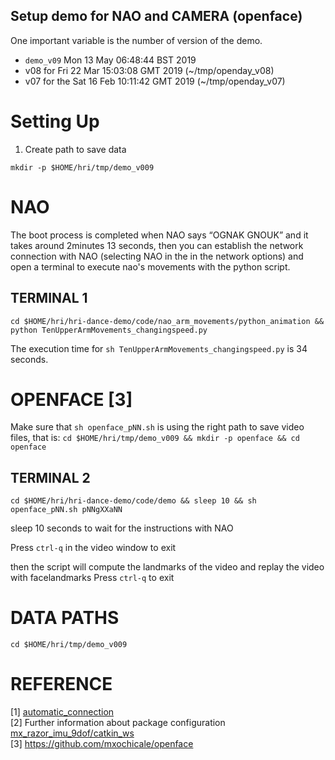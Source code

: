 Setup demo for NAO and CAMERA (openface)
---
One important variable is the number of version of the demo.

* `demo_v09` Mon 13 May 06:48:44 BST 2019
* v08 for Fri 22 Mar 15:03:08 GMT 2019 (~/tmp/openday_v08)
* v07 for the Sat 16 Feb 10:11:42 GMT 2019  (~/tmp/openday_v07)


# Setting Up

1. Create path to save data

```
mkdir -p $HOME/hri/tmp/demo_v009 
```


# NAO
The boot process is completed when NAO says “OGNAK GNOUK” and it takes around
2minutes 13 seconds, then you can establish the network connection with NAO
(selecting NAO in the in the network options)
and open a terminal to execute nao's movements with the python script.

## TERMINAL 1


```
cd $HOME/hri/hri-dance-demo/code/nao_arm_movements/python_animation && python TenUpperArmMovements_changingspeed.py
```

The execution time for 
`sh TenUpperArmMovements_changingspeed.py`
is 34 seconds.



# OPENFACE [3]
Make sure that `sh openface_pNN.sh` is using the right path to save
video files, that is: 
`cd $HOME/hri/tmp/demo_v009 && mkdir -p openface && cd openface`




## TERMINAL 2

```
cd $HOME/hri/hri-dance-demo/code/demo && sleep 10 && sh openface_pNN.sh pNNgXXaNN
```
sleep 10 seconds to wait for the instructions with NAO 

Press `ctrl-q` in the video window to exit

then the script will compute the landmarks of the video
and replay the video with facelandmarks
Press `ctrl-q` to exit


# DATA PATHS

```
cd $HOME/hri/tmp/demo_v009 
```

#  REFERENCE

[1] [automatic_connection](https://github.com/mxochicale/ros/tree/master/bluetooth_dev_conf/automatic_connection)  
[2] Further information about package configuration [mx_razor_imu_9dof/catkin_ws](https://github.com/mxochicale/ros/tree/master/mx_razor_imu_9dof/catkin_ws)  
[3] https://github.com/mxochicale/openface  


